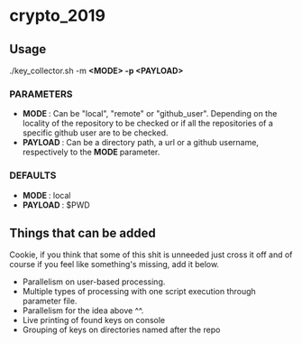 # crypto_2019

## Usage
./key_collector.sh -m <strong>\<MODE\>  -p \<PAYLOAD\></strong>

### PARAMETERS
- <strong> MODE </strong>: Can be "local", "remote" or "github_user". Depending on the locality of the repository to be checked or if all the repositories of a specific github user are to be checked.  
- <strong> PAYLOAD </strong>: Can be a directory path, a url or a github username, respectively to the <strong> MODE </strong> parameter. 

### DEFAULTS
- <strong> MODE </strong>: local
- <strong> PAYLOAD </strong>: $PWD
## Things that can be added
Cookie, if you think that some of this shit is unneeded just cross it off and of course if you feel like something's missing, add it below.

- Parallelism on user-based processing.
- Multiple types of processing with one script execution through parameter file.
- Parallelism for the idea above ^^.
- Live printing of found keys on console
- Grouping of keys on directories named after the repo
